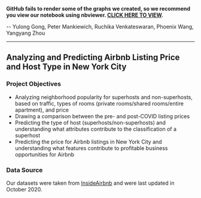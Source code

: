 **GitHub fails to render some of the graphs we created, so we recommend you view our notebook using nbviewer. [CLICK HERE TO VIEW](https://nbviewer.jupyter.org/github/phoenix-w/BA780-Airbnb-Project/blob/main/Airbnb_Project.ipynb).**

-- Yulong Gong, Peter Mankiewich, Ruchika Venkateswaran, Phoenix Wang, Yangyang Zhou

---


## Analyzing and Predicting Airbnb Listing Price and Host Type in New York City


### Project Objectives

* Analyzing neighborhood popularity for superhosts and non-superhosts, based on traffic, types of rooms (private rooms/shared rooms/entire apartment), and price
* Drawing a comparison between the pre- and post-COVID listing prices
* Predicting the type of host (superhosts/non-superhosts) and understanding what attributes contribute to the classification of a superhost
* Predicting the price for Airbnb listings in New York City and understanding what features contribute to profitable business opportunities for Airbnb

### Data Source
Our datasets were taken from [InsideAirbnb](http://insideairbnb.com/get-the-data.html) and were last updated in October 2020.
